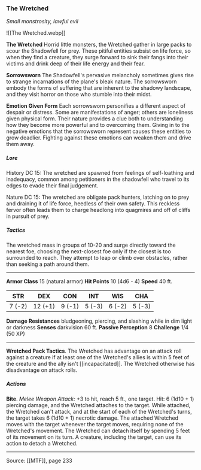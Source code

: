 ### The Wretched
_Small monstrosity, lawful evil_

![[The Wretched.webp]]

**The Wretched** Horrid little monsters, the Wretched gather in large packs to scour the Shadowfell for prey. These pitiful entities subsist on life force, so when they find a creature, they surge forward to sink their fangs into their victims and drink deep of their life energy and their fear.


**Sorrowsworn** The Shadowfell's pervasive melancholy sometimes gives rise to strange incarnations of the plane's bleak nature. The sorrowsworn embody the forms of suffering that are inherent to the shadowy landscape, and they visit horror on those who stumble into their midst.


**Emotion Given Form** Each sorrowsworn personifies a different aspect of despair or distress. Some are manifestations of anger; others are loneliness given physical form. Their nature provides a clue both to understanding how they become more powerful and to overcoming them. Giving in to the negative emotions that the sorrowsworn represent causes these entities to grow deadlier. Fighting against these emotions can weaken them and drive them away.

##### Lore

History DC 15: The wretched are spawned from feelings of self-loathing and inadequacy, common among petitioners in the shadowfell who travel to its edges to evade their final judgement.

Nature DC 15: The wretched are obligate pack hunters, latching on to prey and draining it of life force, heedless of their own safety. This reckless fervor often leads them to charge headlong into quagmires and off of cliffs in pursuit of prey.

##### Tactics

The wretched mass in groups of 10-20 and surge directly toward the nearest foe, choosing the next-closest foe only if the closest is too surrounded to reach. They attempt to leap or climb over obstacles, rather than seeking a path around them.

---

**Armor Class** 15 (natural armor)
**Hit Points** 10 (4d6 - 4)
**Speed** 40 ft.

| STR     | DEX     | CON     | INT     | WIS     | CHA     |
|---------|---------|---------|---------|---------|---------|
| 7 (-2) | 12 (+1) | 9 (-1) | 5 (-3) | 6 (-2) | 5 (-3) |

**Damage Resistances** bludgeoning, piercing, and slashing while in dim light or darkness
**Senses** darkvision 60 ft.
**Passive Perception** 8
**Challenge** 1/4 (50 XP)

---

**Wretched Pack Tactics**. The Wretched has advantage on an attack roll against a creature if at least one of the Wretched's allies is within 5 feet of the creature and the ally isn't [[incapacitated]]. The Wretched otherwise has disadvantage on attack rolls.

##### Actions
**Bite**. _Melee Weapon Attack:_ +3 to hit, reach 5 ft., one target. Hit: 6 (1d10 + 1) piercing damage, and the Wretched attaches to the target. While attached, the Wretched can't attack, and at the start of each of the Wretched's turns, the target takes 6 (1d10 + 1) necrotic damage. The attached Wretched moves with the target whenever the target moves, requiring none of the Wretched's movement. The Wretched can detach itself by spending 5 feet of its movement on its turn. A creature, including the target, can use its action to detach a Wretched.


---

Source: [[MTF]], page 233